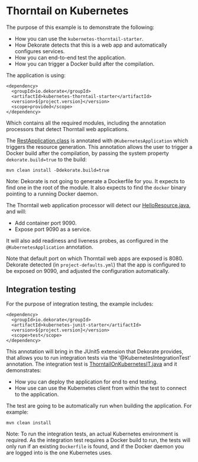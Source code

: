 # Thorntail on Kubernetes

The purpose of this example is to demonstrate the following:

- How you can use the `kubernetes-thorntail-starter`.
- How Dekorate detects that this is a web app and automatically configures services.
- How you can end-to-end test the application.
- How you can trigger a Docker build after the compilation.

The application is using:

    <dependency>
      <groupId>io.dekorate</groupId>
      <artifactId>kubernetes-thorntail-starter</artifactId>
      <version>${project.version}</version>
      <scope>provided</scope>
    </dependency>

Which contains all the required modules, including the annotation processors that detect Thorntail web applications.

The [RestApplication.class](src/main/java/io/dekorate/example/RestApplication.java) is annotated with `@KubernetesApplication` which triggers the resource generation.
This annotation allows the user to trigger a Docker build after the compilation, by passing the system property `dekorate.build=true` to the build:

    mvn clean install -Ddekorate.build=true

Note: Dekorate is not going to generate a Dockerfile for you. It expects to find one in the root of the module.
It also expects to find the `docker` binary pointing to a running Docker daemon.

The Thorntail web application processor will detect our [HelloResource.java](src/main/java/io/dekorate/example/HelloResource.java), and will:

- Add container port 9090.
- Expose port 9090 as a service.

It will also add readiness and liveness probes, as configured in the `@KubernetesApplication` annotation.

Note that default port on which Thorntail web apps are exposed is 8080.
Dekorate detected (in `project-defaults.yml`) that the app is configured to be exposed on 9090, and adjusted the configuration automatically.

## Integration testing

For the purpose of integration testing, the example includes:

    <dependency>
      <groupId>io.dekorate</groupId>
      <artifactId>kubernetes-junit-starter</artifactId>
      <version>${project.version}</version>
      <scope>test</scope>
    </dependency>

This annotation will bring in the JUnit5 extension that Dekorate provides, that allows you to run integration tests via the '@KubernetesIntegrationTest' annotation.
The integration test is [ThorntailOnKubernetesIT.java](src/test/java/io/dekorate/example/ThorntailOnKubernetesIT.java) and it demonstrates:

- How you can deploy the application for end to end testing.
- How use can use the Kubernetes client from within the test to connect to the application.

The test are going to be automatically run when building the application. For example:

    mvn clean install

Note: To run the integration tests, an actual Kubernetes environment is required.
As the integration test requires a Docker build to run, the tests will only run if an existing `Dockerfile` is found, and if the Docker daemon you are logged into is the one Kubernetes uses.
